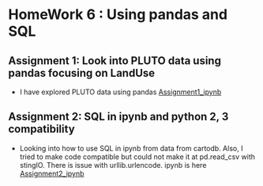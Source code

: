 # HomeWork 6 : Using pandas and SQL

## Assignment 1: Look into PLUTO data using pandas focusing on LandUse
* I have explored PLUTO data using pandas [Assignment1_ipynb](https://github.com/sucream1004/PUI2018_kp2393/blob/master/HW6_kp2393/Assignment1_kp2393.ipynb)

## Assignment 2: SQL in ipynb and python 2, 3 compatibility
* Looking into how to use SQL in ipynb from data from cartodb. Also, I tried to make code compatible but could not make it at pd.read_csv with stingIO. There is issue with urllib.urlencode. ipynb is here [Assignment2_ipynb](https://github.com/sucream1004/PUI2018_kp2393/blob/master/HW6_kp2393/Assignment2_kp2393.ipynb)